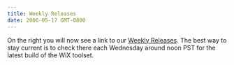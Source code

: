 ```yaml
---
title: Weekly Releases
date: 2006-05-17 GMT-0800
---
```

On the right you will now see a link to our <a href='/releases/'>Weekly Releases</a>. The best way to stay current is to check there each Wednesday around noon PST for the latest build of the WiX toolset.
